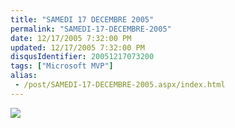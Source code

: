 ```yaml
---
title: "SAMEDI 17 DECEMBRE 2005"
permalink: "SAMEDI-17-DECEMBRE-2005"
date: 12/17/2005 7:32:00 PM
updated: 12/17/2005 7:32:00 PM
disqusIdentifier: 20051217073200
tags: ["Microsoft MVP"]
alias:
 - /post/SAMEDI-17-DECEMBRE-2005.aspx/index.html
---
```

[![](http://membres.lycos.fr/lkempe//csmarried.jpg)](http://blogs.developpeur.org/nix/)
